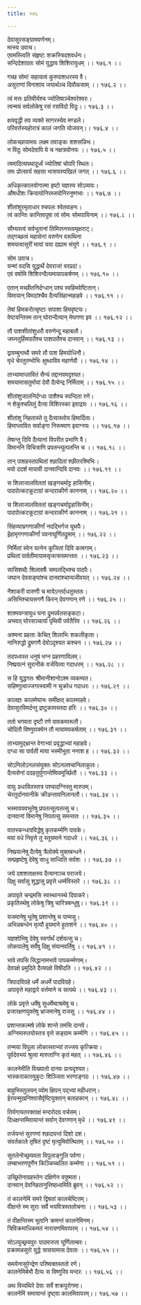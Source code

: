 ```yaml
---
title: १७६

---
```

देवासुरसङ्ग्रामवर्णनम्।  
मत्स्य उवाच।  
एवमस्त्विति संहृष्टः शक्रस्त्रिदशवर्धनः।  
सन्दिदेशाग्रतः सोमं युद्धाय शिशिरायुधम् ।। १७६.१ ।।  
  
गच्छ सोम! सहायत्वं कुरुपाशधरस्य वै।  
असुराणां विनाशाय जयार्थञ्च दिवौकसाम् ।। १७६.२ ।।  
  
त्वं मत्तः प्रतिवीर्यश्च ज्योतिषाञ्चेश्वरेश्वरः।  
त्वन्मयं सर्वलोकेषु रसं रसविदो विदुः।। १७६.३ ।।  
  
क्षयवृद्धी तव व्यक्ते सागरस्येव मण्डले।  
परिवर्त्तस्यहोरात्रं कालं जगति योजयन्।। १७६.४ ।।  
  
लोकच्छायामयः लक्ष्म तवाङ्कः शशसन्निभः।  
न विदुः सोमदेवापि ये च नक्षत्रयोनयः ।। १७६.५ ।।  
  
त्वमादित्यपथादूर्ध्वं ज्योतिषां चोपरि स्थितः।  
तमः प्रोत्सार्य सहसा भासयस्यखिलं जगत् ।। १७६.६ ।।  
  
अधिकृत्कालयोगात्मा इष्टो यज्ञस्य सोऽव्ययः।  
औषधीशः क्रियायोनिरब्जयोनिरनुष्णभाः ।। १७६.७ ।।  
  
शीतांशुरमृताधार श्चपलः श्वेतवाहनः।  
त्वं कान्तिः कान्तिवपुषा त्वं सोमः सोमपायिनाम् ।। १७६.८ ।।  
  
सौम्यस्त्वं सर्वभूतानां तिमिरघ्नस्त्वमृक्षराट्।  
तद्गच्छत्वं महासेन! वरुणेन वरूथिना  
शमयत्वासुरीं मायां यया दह्याम संयुगे ।। १७६.९ ।।  
  
सोम उवाच।  
यन्मां वदसि युद्धार्थे देवराज! वरप्रद!।  
एवं वर्षामि शिशिरन्दैत्यमायापकर्षणम् ।। १७६.१० ।।  
  
एतान् मच्छीतनिर्दग्धान् पश्य स्वहिमवेष्टितान्।  
विमायान् विमदांश्चैव दैत्यसिंहान्महाहवे ।। १७६.११ ।।  
  
तेषां हिमकरोत्सृष्टाः सपाशा हिमवृष्टयः।  
वेष्टयन्तिस्म तान् घोरान्दैत्यान् मेघगणा इव ।। १७६.१२ ।।  
  
तौ पाशशीतांशुधरौ वरुणेन्दू महाबलौ।  
जघ्नतुर्हिमपातैश्च पाशपातैश्च दानवान् ।। १७६.१३ ।।  
  
द्वावम्बुनाथौ समरे तौ पाश हिमयोधिनौ।  
मृधे चेरतुरम्भोभिः क्षुब्धाविव महार्णवौ ।। १७६.१४ ।।  
  
ताभ्यामाप्लावितं सैन्यं तद्दानवमदृश्यत।  
शमयामासतुर्मायां देवौ दैत्येन्द्र निर्मिताम् ।। १७६.१५ ।।  
  
शीतांशुजालनिर्दग्धाः पाशैश्च स्पन्दिता रणे।  
न शेकुश्चलितुं दैत्या विशिरस्का इवाद्रयः ।। १७६.१६ ।।  
  
शीतांशु निहतास्ते तु दैत्यास्तोय हिमार्दिताः।  
हिमाप्लावित सर्वाङ्गा निरूष्माण इवाग्नयः ।। १७६.१७ ।।  
  
तेषान्तु दिवि दैत्यानां विपरीत प्रभाणि वै।  
विमाननि विचित्राणि प्रपतन्त्युत्पतन्ति च ।। १७६.१८ ।।  
  
तान् पाशहस्तग्रथितां श्छादितां श्छीतरश्मिभिः।  
मयो ददर्श मायावी दानवान्दिवि दानवः ।। १७६.१९ ।।  
  
स शिलाजालविततां खङ्गचर्माट्ट हासिनीम्।  
पादपोत्कटकूटाग्रां कन्दराकीर्ण काननाम् ।। १७६.२० ।।  
  
स शिलाजालविततां खङ्गचर्माट्टहासिनीम्।  
पादपोत्कटकूटाग्रां कन्दराकीर्ण काननाम् ।। १७६.२१ ।।  
  
सिंहव्याघ्रगणाकीर्णां नदद्भिर्गज यूथपैः।  
ईहामृगगणाकीर्णां पवनाघूर्णितद्रुमाम् ।। १७६.२२ ।।  
  
निर्मितां स्वेन यत्नेन कूजितां दिवि कामगाम्।  
प्रथितां पार्वतीमायामसृजत्ससमन्ततः ।। १७६.२३ ।।  
  
सासिशब्दैः शिलावर्षैः सम्पतद्भिश्च पादपैः।  
जघान देवसङ्घांश्च दानवांश्चाप्यजीवयत् ।। १७६.२४ ।।  
  
नैशाकरी वारुणी च मायेऽन्तर्दधतुस्ततः।  
असिभिश्चायसगणै किरन् देवगणान् रणे ।। १७६.२५ ।।  
  
शाश्मयन्त्रायुध घना द्रुमपर्वतसङ्कटा।  
अभवत् घोरसञ्चार्या पृथिवी पर्वतैरिव ।। १७६.२६ ।।  
  
अश्मना प्रहताः केचित् शिलाभिः शकलीकृताः।  
नानिरुद्धो द्रुमगणै देवोऽदृश्यत कश्चन ।। १७६.२७ ।।  
  
तदपध्वस्त धनुषं भग्न प्रहरणाविलम्।  
निष्प्रयत्नं सुरानीकं वर्जयित्वा गदाधरम् ।। १७६.२८ ।।  
  
स हि युद्धगतः श्रीमानीशानोऽश्म व्यकम्पत।  
सहिष्णुत्वाज्जगत्स्वामी न चुक्रोध गदाधरः ।। १७६.२९ ।।  
  
कालज्ञः कालमेघाभः समीक्षत् कालमाहवे।  
देवासुरविमर्दन्तु द्रष्टुकामस्तदा हरिः ।। १७६.३० ।।  
  
ततो भगवता दृष्टौ रणे पावकमारूतौ।  
चोदितौ विष्णुवाक्येन तौ मायामपकर्षताम् ।। १७६.३१ ।।  
  
ताभ्यामुद्भ्रान्त वेगाभ्यां प्रवृद्धाभ्यां महाहवे।  
दग्धा सा पार्वती माया भस्मीभूता ननाश ह ।। १७६.३२ ।।  
  
सोऽनिलोऽनलसंयुक्तः सोऽनलश्चानिलाकुलः।  
दैत्यसेनां ददहतुर्युगान्तेष्विवमूर्च्छितौ ।। १७६.३३ ।।  
  
वायुः प्रधावितस्तत्र पश्चादग्निस्तु मारुतम्।  
चेरतुर्दानवानीके क्रीडन्तावनिलानलौ।। १७६.३४ ।।  
  
भस्मावयवभूतेषु प्रपतत्सूत्पतत्सु च।  
दानवानां विमानेषु निपतत्सु समन्ततः ।। १७६.३५ ।।  
  
वातस्कन्धापविद्धेषु कृतकर्म्मणि पावके।  
मया वधे निवृत्ते तु स्तूयमाने गदाधरे ।। १७६.३६ ।।  
  
निष्प्रयत्नेषु दैत्येषु त्रैलोक्ये मुक्तबन्धने।  
सम्प्रहृष्टेषु देवेषु साधु साध्विति सर्वशः ।। १७६.३७ ।।  
  
जये दशशताक्षस्य दैत्यानाञ्च पराजये।  
दिक्षु सर्वासु शुद्धासु प्रवृत्ते धर्म्मविस्तरे ।। १७६.३८ ।।  
  
अपावृते चन्द्रमसि स्वस्थानस्थे दिवाकरे।  
प्रकृतिस्थेषु लोकेषु त्रिषु चारित्रबन्धुषु।। १७६.३९ ।।  
  
यजमानेषु भूतेषु प्रशान्तेषु च पाप्मसु।  
अभिन्नबन्धेन मृत्यौ हूयमाने हुताशने ।। १७६.४० ।।  
  
यज्ञशोभिषु देवेषु स्वर्गार्थं दर्शयत्सु च।  
लोकपालेषु सर्वेषु दिक्षु संयानवर्तिषु ।। १७६.४१ ।।  
  
भावे तपसि सिद्धानामभावे पापकर्म्मणाम्।  
देवपक्षे प्रमुदिते दैत्यपक्षे विषीदति ।। १७६.४२ ।।  
  
त्रिपादविग्रहे धर्मे अधर्मे पादविग्रहे।  
अपावृत्ते महाद्वारे वर्त्तमाने च सत्पथे ।। १७६.४३ ।।  
  
लोके प्रवृत्ते धर्मेषु सुधर्मेष्वाश्रमेषु च।  
प्रजारक्षणयुक्तेषु भ्राजमानेषु राजसु ।। १७६.४४ ।।  
  
प्रशान्तकल्मषे लोके शान्ते तमसि दानवे।  
अग्निमारुतयोस्तत्र वृत्ते सङ्ग्राम कर्म्मणि ।। १७६.४५ ।।  
  
तन्मया विपुला लोकास्ताभ्यां तज्जय कृत्क्रिया।  
पूर्वदेवभयं श्रुत्वा मारुताग्नि कृतं महत् ।। १७६.४६ ।।  
  
कालनेमीति विख्यातो दानवः प्रत्यदृश्यत।  
भास्कराकारमुकुटः शिञ्जिता भरणाङ्गदः ।। १७६.४७ ।।  
  
बाहुभिस्तुलयन् व्योम क्षिपन् पद्भ्यां महीधरान्।  
ईरयन्मुखनिश्वासैर्वृष्टियुक्तान् बलाहकान् ।। १७६.४८ ।।  
  
तिर्यगायतरक्ताक्षं मन्दरोदग्र वर्चसम्।  
दिधक्षन्तमिवायान्तं सर्वान् देवगणान् मृधे ।। १७६.४९ ।।  
  
तर्जयन्तं सुरगणां श्छादयन्तं दिशो दश।  
संवर्तकाले तृषितं दृष्टं मृत्युमिवोत्थितम् ।। १७६.५० ।।  
  
सुतलेनोच्छ्रयवता विपुलाङ्गुलि पर्वणा।  
लम्बाभरणपूर्णेन किञ्चिच्चलित कर्म्मणा ।। १७६.५१ ।।  
  
उच्छ्रितेनाग्रहस्तेन दक्षिणेन वपुष्मता।  
दानवान् देवनिहतानुत्तिष्ठध्वमिति ब्रुवन् ।। १७६.५२ ।।  
  
तं कालनेमिं समरे द्विषतां कालचेष्टितम्।  
वीक्षन्ते स्म सुराः सर्वे भयवित्रस्तलोचनाः ।। १७६.५३ ।।  
  
तं वीक्षन्तिस्म भूतानि क्रमन्तं कालनेमिनम्।  
त्रिविक्रमाधिकमतं नारायणमिवापरम् ।। १७६.५४ ।।  
  
सोऽत्युच्छ्रयपुरः पादमारुता घूर्णिताम्बरः।  
प्रक्रामन्नसुरो युद्धे त्रासयामास देवताः ।। १७६.५५ ।।  
  
समयेनासुरेन्द्रेण परिष्वक्तस्ततो रणे।  
कालनेमिर्बभौ दैत्यः स विष्णुरिव मन्दरः ।। १७६.५६ ।।  
  
अथ विव्यथिरे देवाः सर्वे शक्रपुरोगमा।  
कालनेमिं समायान्तं दृष्ट्वा कालमिवापरम्।। १७६.५७ ।।